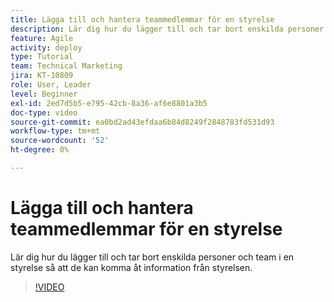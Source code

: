 ```yaml
---
title: Lägga till och hantera teammedlemmar för en styrelse
description: Lär dig hur du lägger till och tar bort enskilda personer och team i en styrelse så att de kan komma åt information från styrelsen.
feature: Agile
activity: deploy
type: Tutorial
team: Technical Marketing
jira: KT-10809
role: User, Leader
level: Beginner
exl-id: 2ed7d5b5-e795-42cb-8a36-af6e8801a3b5
doc-type: video
source-git-commit: ea0bd2ad43efdaa6b84d8249f2848783fd531d93
workflow-type: tm+mt
source-wordcount: '52'
ht-degree: 0%

---
```


# Lägga till och hantera teammedlemmar för en styrelse

Lär dig hur du lägger till och tar bort enskilda personer och team i en styrelse så att de kan komma åt information från styrelsen.

>[!VIDEO](https://video.tv.adobe.com/v/346808/?quality=12&learn=on)
